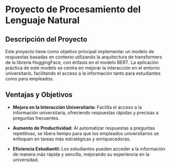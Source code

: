 # Proyecto de Procesamiento del Lenguaje Natural

## Descripción del Proyecto
Este proyecto tiene como objetivo principal implementar un modelo de respuestas basadas en contexto utilizando la arquitectura de transformers de la librería HuggingFace, con énfasis en el modelo BERT. La aplicación práctica de este modelo se centra en mejorar la interacción en el entorno universitario, facilitando el acceso a la información tanto para estudiantes como para empleados.

## Ventajas y Objetivos
- **Mejora en la Interacción Universitaria:** Facilita el acceso a la información universitaria, ofreciendo respuestas rápidas y precisas a preguntas frecuentes.
  
- **Aumento de Productividad:** Al automatizar respuestas a preguntas repetitivas, se libera tiempo para que los empleados universitarios se enfoquen en tareas más estratégicas y enriquecedoras.

- **Eficiencia Estudiantil:** Los estudiantes pueden acceder a la información de manera más rápida y sencilla, mejorando su experiencia en la universidad.



